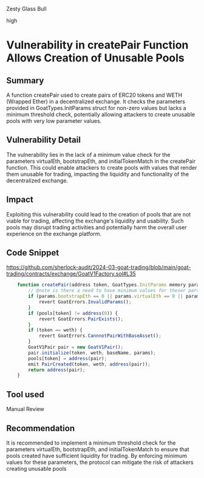 Zesty Glass Bull

high

# Vulnerability in createPair Function Allows Creation of Unusable Pools

## Summary
A function createPair used to create pairs of ERC20 tokens and WETH (Wrapped Ether) in a decentralized exchange. It checks the parameters provided in GoatTypes.InitParams struct for non-zero values but lacks a minimum threshold check, potentially allowing attackers to create unusable pools with very low parameter values.

## Vulnerability Detail
The vulnerability lies in the lack of a minimum value check for the parameters virtualEth, bootstrapEth, and initialTokenMatch in the createPair function. This could enable attackers to create pools with values that render them unusable for trading, impacting the liquidity and functionality of the decentralized exchange.

## Impact
Exploiting this vulnerability could lead to the creation of pools that are not viable for trading, affecting the exchange's liquidity and usability. Such pools may disrupt trading activities and potentially harm the overall user experience on the exchange platform.

## Code Snippet
https://github.com/sherlock-audit/2024-03-goat-trading/blob/main/goat-trading/contracts/exchange/GoatV1Factory.sol#L35

```javascript
    function createPair(address token, GoatTypes.InitParams memory params) external returns (address) {
        // @note is there a need to have minimum values for theser params so it can't be frontrun?
        if (params.bootstrapEth == 0 || params.virtualEth == 0 || params.initialTokenMatch == 0) {
            revert GoatErrors.InvalidParams();
        }
        if (pools[token] != address(0)) {
            revert GoatErrors.PairExists();
        }
        if (token == weth) {
            revert GoatErrors.CannnotPairWithBaseAsset();
        }
        GoatV1Pair pair = new GoatV1Pair();
        pair.initialize(token, weth, baseName, params);
        pools[token] = address(pair);
        emit PairCreated(token, weth, address(pair));
        return address(pair);
    }
```

## Tool used

Manual Review

## Recommendation
It is recommended to implement a minimum threshold check for the parameters virtualEth, bootstrapEth, and initialTokenMatch to ensure that pools created have sufficient liquidity for trading. By enforcing minimum values for these parameters, the protocol can mitigate the risk of attackers creating unusable pools